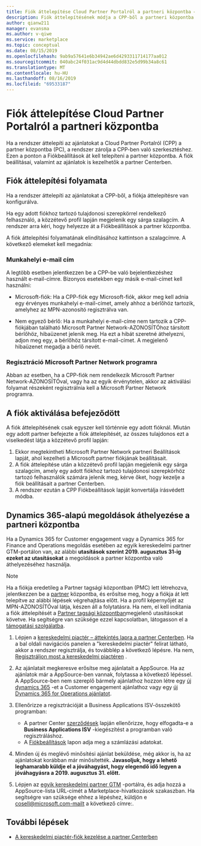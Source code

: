 ```yaml
---
title: Fiók áttelepítése Cloud Partner Portalról a partneri központba – kereskedelmi piactér az Azure-hoz
description: Fiók áttelepítésének módja a CPP-ből a partneri központba. -Kereskedelmi piactér az Azure-hoz
author: qianw211
manager: evansma
ms.author: v-qiwe
ms.service: marketplace
ms.topic: conceptual
ms.date: 08/15/2019
ms.openlocfilehash: 9ab9a57641e6b34942ae6d4293311714177aa012
ms.sourcegitcommit: 040abc24f031ac9d4d44dbdd832e5d99b34a8c61
ms.translationtype: MT
ms.contentlocale: hu-HU
ms.lasthandoff: 08/16/2019
ms.locfileid: "69533187"
---
```

# <a name="account-migration-from-cloud-partner-portal-to-partner-center"></a>Fiók áttelepítése Cloud Partner Portalról a partneri központba

Ha a rendszer áttelepíti az ajánlatokat a Cloud Partner Portalról (CPP) a partner központba (PC), a rendszer zárolja a CPP-ben való szerkesztéshez. Ezen a ponton a Fiókbeállítások át kell telepíteni a partner központba.  A fiók beállításai, valamint az ajánlatok is kezelhetők a partner Centerben.

## <a name="account-migration-process"></a>Fiók áttelepítési folyamata

Ha a rendszer áttelepíti az ajánlatokat a CPP-ből, a fiókja áttelepítésre van konfigurálva. 
 
Ha egy adott fiókhoz tartozó tulajdonosi szerepkörrel rendelkező felhasználó, a közzétevő profil lapján megjelenik egy sárga szalagcím.  A rendszer arra kéri, hogy helyezze át a Fiókbeállítások a partner központba. 

A fiók áttelepítési folyamatának elindításához kattintson a szalagcímre. A következő elemeket kell megadnia:

### <a name="work-e-mail-address"></a>**Munkahelyi e-mail cím**

A legtöbb esetben jelentkezzen be a CPP-be való bejelentkezéshez használt e-mail-címre. Bizonyos esetekben egy másik e-mail-címet kell használni:

* Microsoft-fiók: Ha a CPP-fiók egy Microsoft-fiók, akkor meg kell adnia egy érvényes munkahelyi e-mail-címet, amely ahhoz a bérlőhöz tartozik, amelyhez az MPN-azonosító regisztrálva van. 

* Nem egyező bérlő: Ha a munkahelyi e-mail-címe nem tartozik a CPP-fiókjában található Microsoft Partner Network-AZONOSÍTÓhoz társított bérlőhöz, hibaüzenet jelenik meg. Ha ezt a hibát szeretné áthelyezni, adjon meg egy, a bérlőhöz társított e-mail-címet. A megjelenő hibaüzenet megadja a bérlő nevét. 

### <a name="sign-up-for-microsoft-partner-network-program"></a>Regisztráció Microsoft Partner Network programra

Abban az esetben, ha a CPP-fiók nem rendelkezik Microsoft Partner Network-AZONOSÍTÓval, vagy ha az egyik érvénytelen, akkor az aktiválási folyamat részeként regisztrálnia kell a Microsoft Partner Network programra.

## <a name="account-activation-is-complete"></a>A fiók aktiválása befejeződött

A fiók áttelepítésének csak egyszer kell történnie egy adott fióknál. Miután egy adott partner befejezte a fiók áttelepítését, az összes tulajdonos ezt a viselkedést látja a közzétevő profil lapján:

1. Ekkor megtekintheti Microsoft Partner Network partneri Beállítások lapját, ahol kezelheti a Microsoft partner fiókjának beállításait. 
2. A fiók áttelepítése után a közzétevő profil lapján megjelenik egy sárga szalagcím, amely egy adott fiókhoz tartozó tulajdonosi szerepkörhöz tartozó felhasználók számára jelenik meg, kérve őket, hogy kezelje a fiók beállításait a partner Centerben. 
3. A rendszer ezután a CPP Fiókbeállítások lapját konvertálja írásvédett módba. 

## <a name="move-dynamics-365-based-solutions-to-partner-center"></a>Dynamics 365-alapú megoldások áthelyezése a partneri központba

Ha a Dynamics 365 for Customer engagement vagy a Dynamics 365 for Finance and Operations megoldás esetében az egyik kereskedelmi partner GTM-portálon van, az alábbi **utasítások szerint 2019. augusztus 31-ig ezeket az utasításokat** a megoldások a partner központba való áthelyezéséhez használja.

> [!NOTE]
> Ha a fiókja eredetileg a Partner tagsági központban (PMC) lett létrehozva, jelentkezzen be a [partner](https://partner.microsoft.com/pcv/accountsettings/connectedpartnerprofile) központba, és erősítse meg, hogy a fiókja át lett telepítve az alábbi lépések végrehajtása előtt. Ha a profil képernyőjét az MPN-AZONOSÍTÓval látja, készen áll a folytatásra. Ha nem, el kell indítania a fiók áttelepítését a [Partner tagsági központban](https://partners.microsoft.com/partnerprogram/Welcome.aspx)megjelenő utasításokat követve. Ha segítségre van szüksége ezzel kapcsolatban, látogasson el a [támogatási szolgálatba](https://partner.microsoft.com/support?issueid=100-0077).

1. Lépjen a [kereskedelmi piactér – áttekintés lapra a partner Centerben](https://partner.microsoft.com/dashboard/commercial-marketplace/overview). Ha a bal oldali navigációs panelen a "kereskedelmi piactér" felirat látható, akkor a rendszer regisztrálja, és továbblép a következő lépésre. Ha nem, [Regisztráljon most a kereskedelmi piactéren](https://partner.microsoft.com/dashboard/account/v3/enrollment/introduction/azureisv) .
2. Az ajánlatait megkeresve erősítse [](https://appsource.microsoft.com/)meg ajánlatait a AppSource. Ha az ajánlatok már a AppSource-ben vannak, folytassa a következő lépéssel. A AppSource-ben nem szereplő bármely ajánlathoz hozzon létre egy [új dynamics 365](create-new-customer-engagement-offer.md) -et a Customer engagement ajánlathoz vagy egy [új Dynamics 365 for Operations ajánlatot](create-new-operations-offer.md).
3. Ellenőrizze a regisztrációját a Business Applications ISV-összekötő programban:
  
   * A partner Center [szerződések](https://partner.microsoft.com/dashboard/account/agreements) lapján ellenőrizze, hogy elfogadta-e a **Business Applications ISV** -kiegészítést a programban való regisztráláshoz.
   * A [Fiókbeállítások](https://partner.microsoft.com/dashboard/account/v3/accountsettings/billingprofile) lapon adja meg a számlázási adatokat.

4. Minden új és meglévő minősítési ajánlat beküldése, még akkor is, ha az ajánlatokat korábban már minősítették. **Javasoljuk, hogy a lehető leghamarabb küldje el a jóváhagyást, hogy elegendő idő legyen a jóváhagyásra a 2019. augusztus 31. előtt.**
5. Lépjen az [egyik kereskedelmi partner GTM](https://msgtm.azurewebsites.net/en-US/Profile/SignIn) -portálra, és adja hozzá a AppSource-lista URL-címét a Marketplace-hivatkozások szakaszban. Ha segítségre van szüksége ehhez a lépéshez, küldjön e cosell@microsoft.com-mailt a következő címre:.

## <a name="next-steps"></a>További lépések

- [A kereskedelmi piactér-fiók kezelése a partner Centerben](./manage-account.md) 

